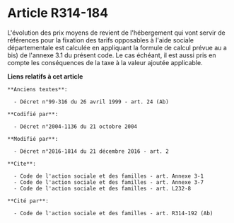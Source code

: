 # Article R314-184

L'évolution des prix moyens de revient de l'hébergement qui vont servir de références pour la fixation des tarifs opposables
à l'aide sociale départementale est calculée en appliquant la formule de calcul prévue au a bis) de l'annexe 3.1 du présent
code. Le cas échéant, il est aussi pris en compte les conséquences de la taxe à la valeur ajoutée applicable.

**Liens relatifs à cet article**

	**Anciens textes**:

	  - Décret n°99-316 du 26 avril 1999 - art. 24 (Ab)

	**Codifié par**:

	  - Décret n°2004-1136 du 21 octobre 2004

	**Modifié par**:

	  - Décret n°2016-1814 du 21 décembre 2016 - art. 2

	**Cite**:

	  - Code de l'action sociale et des familles - art. Annexe 3-1
	  - Code de l'action sociale et des familles - art. Annexe 3-7
	  - Code de l'action sociale et des familles - art. L232-8

	**Cité par**:

	  - Code de l'action sociale et des familles - art. R314-192 (Ab)
